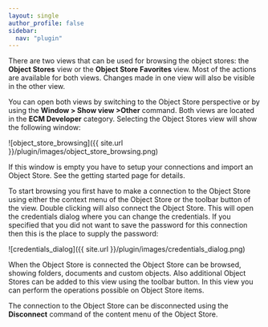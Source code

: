 ```yaml
---
layout: single
author_profile: false
sidebar:
  nav: "plugin"
---
```


There are two views that can be used for browsing the object stores: the __Object Stores__ view or the __Object Store Favorites__ view. Most of the actions are available for both views. Changes made in one view will also be visible in the other view.

You can open both views by switching to the Object Store perspective or by using the __Window > Show view >Other__ command. Both views are located in the __ECM Developer__ category. Selecting the Object Stores view will show the following window:

![object_store_browsing]({{ site.url }}/plugin/images/object_store_browsing.png)

If this window is empty you have to setup your connections and import an Object Store. See the getting started page for details.

To start browsing you first have to make a connection to the Object Store using either the context menu of the Object Store or the toolbar button of the view. Double clicking will also connect the Object Store. This will open the credentials dialog where you can change the credentials. If you specified that you did not want to save the password for this connection then this is the place to supply the password:

![credentials_dialog]({{ site.url }}/plugin/images/credentials_dialog.png)

When the Object Store is connected the Object Store can be browsed, showing folders, documents and custom objects. Also additional Object Stores can be added to this view using the toolbar button. In this view you can perform the operations possible on Object Store items.

The connection to the Object Store can be disconnected using the __Disconnect__ command of the content menu of the Object Store.
